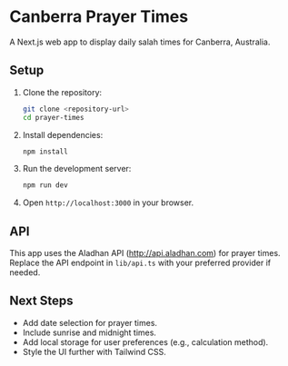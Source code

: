# Canberra Prayer Times

A Next.js web app to display daily salah times for Canberra, Australia.

## Setup
1. Clone the repository:
   ```bash
   git clone <repository-url>
   cd prayer-times
   ```
2. Install dependencies:
   ```bash
   npm install
   ```
3. Run the development server:
   ```bash
   npm run dev
   ```
4. Open `http://localhost:3000` in your browser.

## API
This app uses the Aladhan API (http://api.aladhan.com) for prayer times. Replace the API endpoint in `lib/api.ts` with your preferred provider if needed.

## Next Steps
- Add date selection for prayer times.
- Include sunrise and midnight times.
- Add local storage for user preferences (e.g., calculation method).
- Style the UI further with Tailwind CSS.
